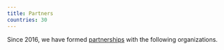 ```yaml
---
title: Partners
countries: 30
---
```

Since 2016, we have formed [partnerships](https://ooni.org/get-involved/partnership-program/) with the following organizations.
